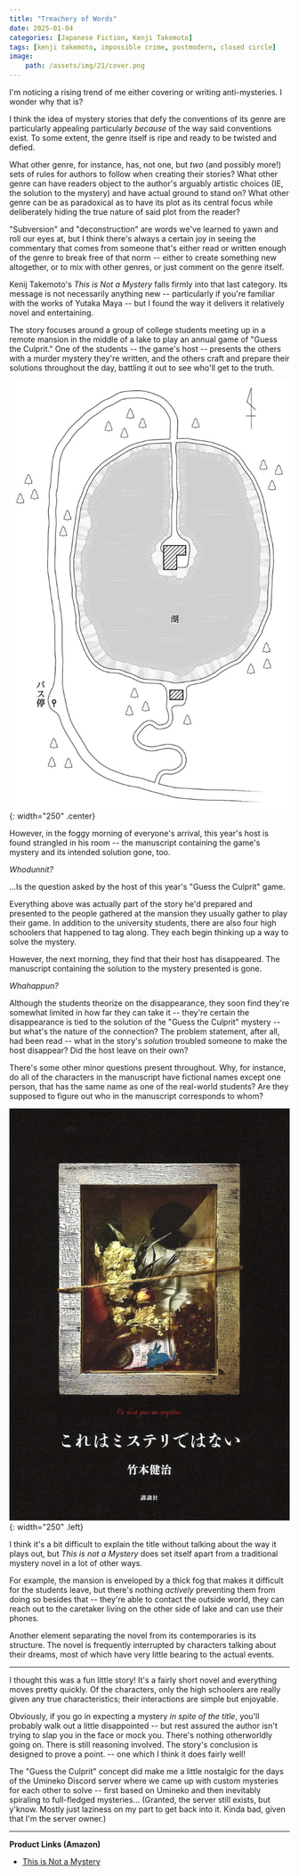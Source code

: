```yaml
---
title: "Treachery of Words"
date: 2025-01-04
categories: [Japanese Fiction, Kenji Takemoto]
tags: [kenji takemoto, impossible crime, postmodern, closed circle]
image: 
    path: /assets/img/21/cover.png
---
```


I'm noticing a rising trend of me either covering or writing anti-mysteries. I wonder why that is?

I think the idea of mystery stories that defy the conventions of its genre are particularly appealing particularly *because* of the way said conventions exist. To some extent, the genre itself is ripe and ready to be twisted and defied.

What other genre, for instance, has, not one, but *two* (and possibly more!) sets of rules for authors to follow when creating their stories? What other genre can have readers object to the author's arguably artistic choices (IE, the solution to the mystery) and have actual ground to stand on? What other genre can be as paradoxical as to have its plot as its central focus while deliberately hiding the true nature of said plot from the reader?

"Subversion" and "deconstruction" are words we've learned to yawn and roll our eyes at, but I think there's always a certain joy in seeing the commentary that comes from someone that's either read or written enough of the genre to break free of that norm -- either to create something new altogether, or to mix with other genres, or just comment on the genre itself.

Kenij Takemoto's *This is Not a Mystery* falls firmly into that last category. Its message is not necessarily anything new -- particularly if you're familiar with the works of Yutaka Maya -- but I found the way it delivers it relatively novel and entertaining.

The story focuses around a group of college students meeting up in a remote mansion in the middle of a lake to play an annual game of "Guess the Culprit." One of the students -- the game's host -- presents the others with a murder mystery they're written, and the others craft and prepare their solutions throughout the day, battling it out to see who'll get to the truth.

![Map](/assets/img/21/map.png){: width="250" .center}

However, in the foggy morning of everyone's arrival, this year's host is found strangled in his room -- the manuscript containing the game's mystery and its intended solution gone, too.

*Whodunnit?*

...Is the question asked by the host of this year's "Guess the Culprit" game. 

Everything above was actually part of the story he'd prepared and presented to the people gathered at the mansion they usually gather to play their game. In addition to the university students, there are also four high schoolers that happened to tag along. They each begin thinking up a way to solve the mystery.

However, the next morning, they find that their host has disappeared. The manuscript containing the solution to the mystery presented is gone.

*Whahappun?*

Although the students theorize on the disappearance, they soon find they're somewhat limited in how far they can take it -- they're certain the disappearance is tied to the solution of the "Guess the Culprit" mystery -- but what's the nature of the connection? The problem statement, after all, had been read -- what in the story's *solution* troubled someone to make the host disappear? Did the host leave on their own?

There's some other minor questions present throughout. Why, for instance, do all of the characters in the manuscript have fictional names except one person, that has the same name as one of the real-world students? Are they supposed to figure out who in the manuscript corresponds to whom?

![Cover](/assets/img/21/notamystery.png){: width="250" .left}

I think it's a bit difficult to explain the title without talking about the way it plays out, but *This is not a Mystery* does set itself apart from a traditional mystery novel in a lot of other ways. 

For example, the mansion is enveloped by a thick fog that makes it difficult for the students leave, but there's nothing *actively* preventing them from doing so besides that -- they're able to contact the outside world, they can reach out to the caretaker living on the other side of lake and can use their phones.

Another element separating the novel from its contemporaries is its structure. The novel is frequently interrupted by characters talking about their dreams, most of which have very little bearing to the actual events.

---

I thought this was a fun little story! It's a fairly short novel and everything moves pretty quickly. Of the characters, only the high schoolers are really given any true characteristics; their interactions are simple but enjoyable.

Obviously, if you go in expecting a mystery *in spite of the title*, you'll probably walk out a little disappointed -- but rest assured the author isn't trying to slap you in the face or mock you. There's nothing otherworldly going on. There is still reasoning involved. The story's conclusion is designed to prove a point. -- one which I think it does fairly well! 

The "Guess the Culprit" concept did make me a little nostalgic for the days of the Umineko Discord server where we came up with custom mysteries for each other to solve -- first based on Umineko and then inevitably spiraling to full-fledged mysteries... (Granted, the server still exists, but y'know. Mostly just laziness on my part to get back into it. Kinda bad, given that I'm the server owner.)

---

**Product Links (Amazon)**

* [This is Not a Mystery](https://amzn.asia/d/0FikU4J)